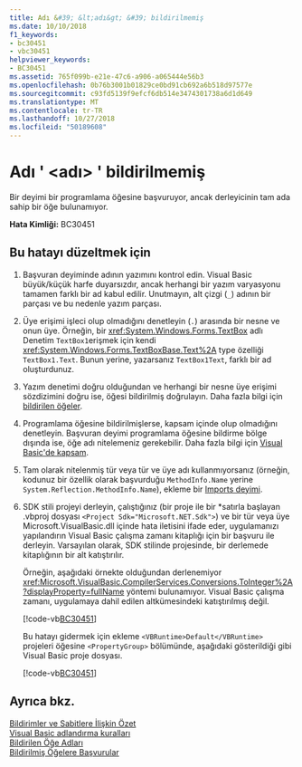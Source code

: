 ```yaml
---
title: Adı &#39; &lt;adı&gt; &#39; bildirilmemiş
ms.date: 10/10/2018
f1_keywords:
- bc30451
- vbc30451
helpviewer_keywords:
- BC30451
ms.assetid: 765f099b-e21e-47c6-a906-a065444e56b3
ms.openlocfilehash: 0b76b3001b01829ce0bd91cb692a6b518d97577e
ms.sourcegitcommit: c93fd5139f9efcf6db514e3474301738a6d1d649
ms.translationtype: MT
ms.contentlocale: tr-TR
ms.lasthandoff: 10/27/2018
ms.locfileid: "50189608"
---
```

# <a name="name-39ltnamegt39-is-not-declared"></a>Adı &#39; &lt;adı&gt; &#39; bildirilmemiş
Bir deyimi bir programlama öğesine başvuruyor, ancak derleyicinin tam ada sahip bir öğe bulunamıyor.  
  
 **Hata Kimliği:** BC30451  
  
## <a name="to-correct-this-error"></a>Bu hatayı düzeltmek için  
  
1. Başvuran deyiminde adının yazımını kontrol edin. Visual Basic büyük/küçük harfe duyarsızdır, ancak herhangi bir yazım varyasyonu tamamen farklı bir ad kabul edilir. Unutmayın, alt çizgi (`_`) adının bir parçası ve bu nedenle yazım parçası.  
  
2. Üye erişimi işleci olup olmadığını denetleyin (`.`) arasında bir nesne ve onun üye. Örneğin, bir <xref:System.Windows.Forms.TextBox> adlı Denetim `TextBox1`erişmek için kendi <xref:System.Windows.Forms.TextBoxBase.Text%2A> type özelliği `TextBox1.Text`. Bunun yerine, yazarsanız `TextBox1Text`, farklı bir ad oluşturdunuz.  
  
3. Yazım denetimi doğru olduğundan ve herhangi bir nesne üye erişimi sözdizimini doğru ise, öğesi bildirilmiş doğrulayın. Daha fazla bilgi için [bildirilen öğeler](../../programming-guide/language-features/declared-elements/index.md).  
  
4. Programlama öğesine bildirilmişlerse, kapsam içinde olup olmadığını denetleyin. Başvuran deyimi programlama öğesine bildirme bölge dışında ise, öğe adı nitelemeniz gerekebilir. Daha fazla bilgi için [Visual Basic'de kapsam](../../programming-guide/language-features/declared-elements/scope.md).  

5. Tam olarak nitelenmiş tür veya tür ve üye adı kullanmıyorsanız (örneğin, kodunuz bir özellik olarak başvurduğu `MethodInfo.Name` yerine `System.Reflection.MethodInfo.Name`), ekleme bir [Imports deyimi](../statements/imports-statement-net-namespace-and-type.md).

6. SDK stili projeyi derleyin, çalıştığınız (bir proje ile bir \*satırla başlayan .vbproj dosyası `<Project Sdk="Microsoft.NET.Sdk">`) ve bir tür veya üye Microsoft.VisualBasic.dll içinde hata iletisini ifade eder, uygulamanızı yapılandırın Visual Basic çalışma zamanı kitaplığı için bir başvuru ile derleyin. Varsayılan olarak, SDK stilinde projesinde, bir derlemede kitaplığının bir alt katıştırılır.

   Örneğin, aşağıdaki örnekte olduğundan derlenemiyor <xref:Microsoft.VisualBasic.CompilerServices.Conversions.ToInteger%2A?displayProperty=fullName> yöntemi bulunamıyor. Visual Basic çalışma zamanı, uygulamaya dahil edilen altkümesindeki katıştırılmış değil.  

   [!code-vb[BC30451](~/samples/snippets/visualbasic/language-reference/error-messages/bc30451/program1.vb)]

   Bu hatayı gidermek için ekleme `<VBRuntime>Default</VBRuntime>` projeleri öğesine `<PropertyGroup>` bölümünde, aşağıdaki gösterildiği gibi Visual Basic proje dosyası.

   [!code-vb[BC30451](~/samples/snippets/visualbasic/language-reference/error-messages/bc30451/vbruntime.vbproj?highlight=6)]

## <a name="see-also"></a>Ayrıca bkz.  

[Bildirimler ve Sabitlere İlişkin Özet](../../../visual-basic/language-reference/keywords/declarations-and-constants-summary.md)  
 [Visual Basic adlandırma kuralları](../../../visual-basic/programming-guide/program-structure/naming-conventions.md)  
 [Bildirilen Öğe Adları](../../../visual-basic/programming-guide/language-features/declared-elements/declared-element-names.md)  
 [Bildirilmiş Öğelere Başvurular](../../../visual-basic/programming-guide/language-features/declared-elements/references-to-declared-elements.md)
